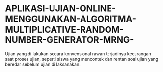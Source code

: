 # APLIKASI-UJIAN-ONLINE-MENGGUNAKAN-ALGORITMA-MULTIPLICATIVE-RANDOM-NUMBER-GENERATOR-MRNG-
Ujian yang di lakukan secara konvensional rawan terjadinya kecurangan saat proses ujian, seperti siswa yang mencontek dan rentan soal ujian yang beredar sebelum ujian di laksanakan.
